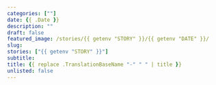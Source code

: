 ```yaml
---
categories: [""]
date: {{ .Date }}
description: ""
draft: false
featured_image: /stories/{{ getenv "STORY" }}/{{ getenv "DATE" }}/
slug:
stories: ["{{ getenv "STORY" }}"]
subtitle: 
title: {{ replace .TranslationBaseName "-" " " | title }}
unlisted: false
---
```

